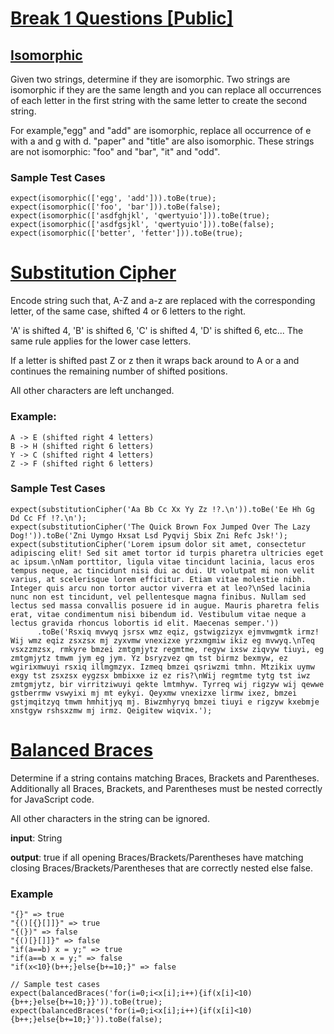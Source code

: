 # [Break 1 Questions [Public]](https://www.notion.so/Break-1-Questions-Public-5950ecba1320468d8353e1690f4fc316)

## [Isomorphic](https://www.notion.so/Isomorphic-17ad260ad1484eaca9eb4d435b2b68d5)
Given two strings, determine if they are isomorphic. Two strings are isomorphic if they are the same length and you can replace all occurrences of each letter in the first string with the same letter to create the second string.

For example,"egg" and "add" are isomorphic, replace all occurrence of e with a and g with d. "paper" and "title" are also isomorphic. These strings are not isomorphic: "foo" and "bar", "it" and "odd".

### Sample Test Cases

    expect(isomorphic(['egg', 'add'])).toBe(true);
    expect(isomorphic(['foo', 'bar'])).toBe(false);
    expect(isomorphic(['asdfghjkl', 'qwertyuio'])).toBe(true);
    expect(isomorphic(['asdfgsjkl', 'qwertyuio'])).toBe(false);
    expect(isomorphic(['better', 'fetter'])).toBe(true);

# [Substitution Cipher](https://www.notion.so/Substitution-Cipher-d81f25a128594a1487888280100c673b)
Encode string such that, A-Z and a-z are replaced with the corresponding letter, of the same case, shifted 4 or 6 letters to the right. 

'A' is shifted 4, 'B' is shifted 6, 'C' is shifted 4, 'D' is shifted 6, etc... The same rule applies for the lower case letters.

If a letter is shifted past Z or z then it wraps back around to A or a and continues the remaining number of shifted positions.

All other characters are left unchanged.

### Example:

    A -> E (shifted right 4 letters)
    B -> H (shifted right 6 letters)
    Y -> C (shifted right 4 letters)
    Z -> F (shifted right 6 letters)

### Sample Test Cases

    expect(substitutionCipher('Aa Bb Cc Xx Yy Zz !?.\n')).toBe('Ee Hh Gg Dd Cc Ff !?.\n');
    expect(substitutionCipher('The Quick Brown Fox Jumped Over The Lazy Dog!')).toBe('Zni Uymgo Hxsat Lsd Pyqvij Sbix Zni Refc Jsk!');
    expect(substitutionCipher('Lorem ipsum dolor sit amet, consectetur adipiscing elit! Sed sit amet tortor id turpis pharetra ultricies eget ac ipsum.\nNam porttitor, ligula vitae tincidunt lacinia, lacus eros tempus neque, ac tincidunt nisi dui ac dui. Ut volutpat mi non velit varius, at scelerisque lorem efficitur. Etiam vitae molestie nibh. Integer quis arcu non tortor auctor viverra et at leo?\nSed lacinia nunc non est tincidunt, vel pellentesque magna finibus. Nullam sed lectus sed massa convallis posuere id in augue. Mauris pharetra felis erat, vitae condimentum nisi bibendum id. Vestibulum vitae neque a lectus gravida rhoncus lobortis id elit. Maecenas semper.'))
          .toBe('Rsxiq mvwyq jsrsx wmz eqiz, gstwigzizyx ejmvmwgmtk irmz! Wij wmz eqiz zsxzsx mj zyxvmw vnexizxe yrzxmgmiw ikiz eg mvwyq.\nTeq vsxzzmzsx, rmkyre bmzei zmtgmjytz regmtme, regyw ixsw ziqvyw tiuyi, eg zmtgmjytz tmwm jym eg jym. Yz bsryzvez qm tst birmz bexmyw, ez wgirixmwuyi rsxiq illmgmzyx. Izmeq bmzei qsriwzmi tmhn. Mtzikix uymw exgy tst zsxzsx eygzsx bmbixxe iz ez ris?\nWij regmtme tytg tst iwz zmtgmjytz, bir virritziwuyi qekte lmtmhyw. Tyrreq wij rigzyw wij qewwe gstberrmw vswyixi mj mt eykyi. Qeyxmw vnexizxe lirmw ixez, bmzei gstjmqitzyq tmwm hmhitjyq mj. Biwzmhyryq bmzei tiuyi e rigzyw kxebmje xnstgyw rshsxzmw mj irmz. Qeigitew wiqvix.');

# [Balanced Braces](https://www.notion.so/Balanced-Braces-f15abccc2d6d40fc8aeffe176525bbd2)
Determine if a string contains matching Braces, Brackets and Parentheses. Additionally all Braces, Brackets, and Parentheses must be nested correctly for JavaScript code.

All other characters in the string can be ignored.

**input**: String

**output**: true if all opening Braces/Brackets/Parentheses have matching closing Braces/Brackets/Parentheses that are correctly nested else false.

### Example

    "{}" => true
    "{()[{}[]]}" => true
    "{(})" => false
    "{()[}[]]}" => false
    "if(a==b) x = y;" => true
    "if(a==b x = y;" => false
    "if(x<10}(b++;}else{b+=10;}" => false
    
    // Sample test cases
    expect(balancedBraces('for(i=0;i<x[i];i++){if(x[i]<10){b++;}else{b+=10;}}')).toBe(true);
    expect(balancedBraces('for(i=0;i<x[i];i++){if(x[i]<10){b++;}else{b+=10;}')).toBe(false);